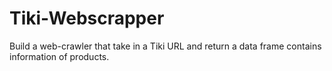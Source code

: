 # Tiki-Webscrapper
Build a web-crawler that take in a Tiki URL and return a data frame contains information of products.
